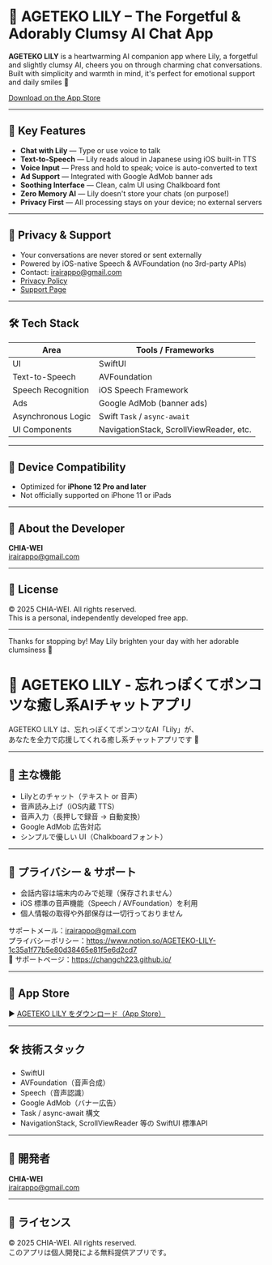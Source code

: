 # 🌸 AGETEKO LILY – The Forgetful & Adorably Clumsy AI Chat App

**AGETEKO LILY** is a heartwarming AI companion app where Lily, a forgetful and slightly clumsy AI, cheers you on through charming chat conversations. Built with simplicity and warmth in mind, it's perfect for emotional support and daily smiles 🌷

[Download on the App Store](https://apps.apple.com/gb/app/ai%E4%BC%9A%E8%A9%B1%E3%82%A2%E3%83%97%E3%83%AA-ageteko-lily-%E3%81%8B%E3%82%93%E3%81%9F%E3%82%93ai%E5%8F%AF%E8%83%BD/id6743860871?uo=2)

---

## 💬 Key Features

- **Chat with Lily** — Type or use voice to talk  
- **Text-to-Speech** — Lily reads aloud in Japanese using iOS built-in TTS  
- **Voice Input** — Press and hold to speak; voice is auto-converted to text  
- **Ad Support** — Integrated with Google AdMob banner ads  
- **Soothing Interface** — Clean, calm UI using Chalkboard font  
- **Zero Memory AI** — Lily doesn't store your chats (on purpose!)  
- **Privacy First** — All processing stays on your device; no external servers

---

## 🔐 Privacy & Support

- Your conversations are never stored or sent externally  
- Powered by iOS-native Speech & AVFoundation (no 3rd-party APIs)  
- Contact: [irairappo@gmail.com](mailto:irairappo@gmail.com)  
- [Privacy Policy](https://www.notion.so/AGETEKO-LILY-1c35a1f77b5e80d38465e81f5e6d2cd7)  
- [Support Page](https://changch223.github.io/)

---

## 🛠 Tech Stack

| Area                | Tools / Frameworks                          |
|---------------------|---------------------------------------------|
| UI                  | SwiftUI                                     |
| Text-to-Speech      | AVFoundation                                |
| Speech Recognition  | iOS Speech Framework                        |
| Ads                 | Google AdMob (banner ads)                   |
| Asynchronous Logic  | Swift `Task` / `async-await`                |
| UI Components       | NavigationStack, ScrollViewReader, etc.     |

---

## 📱 Device Compatibility

- Optimized for **iPhone 12 Pro and later**  
- Not officially supported on iPhone 11 or iPads

---

## 👤 About the Developer

**CHIA-WEI**  
[irairappo@gmail.com](mailto:irairappo@gmail.com)

---

## 📜 License

© 2025 CHIA-WEI. All rights reserved.  
This is a personal, independently developed free app.

---

Thanks for stopping by! May Lily brighten your day with her adorable clumsiness 🌼



# 🧠 AGETEKO LILY - 忘れっぽくてポンコツな癒し系AIチャットアプリ

AGETEKO LILY は、忘れっぽくてポンコツなAI「Lily」が、  
あなたを全力で応援してくれる癒し系チャットアプリです 🌸

---

## 🔧 主な機能

- Lilyとのチャット（テキスト or 音声）
- 音声読み上げ（iOS内蔵 TTS）
- 音声入力（長押しで録音 → 自動変換）
- Google AdMob 広告対応
- シンプルで優しい UI（Chalkboardフォント）

---

## 🔐 プライバシー & サポート

- 会話内容は端末内のみで処理（保存されません）
- iOS 標準の音声機能（Speech / AVFoundation）を利用
- 個人情報の取得や外部保存は一切行っておりません

サポートメール：irairappo@gmail.com  
プライバシーポリシー：[https://www.notion.so/AGETEKO-LILY-1c35a1f77b5e80d38465e81f5e6d2cd7  ](https://yummy-lantern-df8.notion.site/AGETEKO-LILY-1c35a1f77b5e8081b9c3c1b6ac8bd118?pvs=4)  
📖 サポートページ：https://changch223.github.io/

---

## 📲 App Store

▶ [AGETEKO LILY をダウンロード（App Store）](https://apps.apple.com/gb/app/ai%E4%BC%9A%E8%A9%B1%E3%82%A2%E3%83%97%E3%83%AA-ageteko-lily-%E3%81%8B%E3%82%93%E3%81%9F%E3%82%93ai%E5%8F%AF%E8%83%BD/id6743860871?uo=2)

---

## 🛠 技術スタック

- SwiftUI
- AVFoundation（音声合成）
- Speech（音声認識）
- Google AdMob（バナー広告）
- Task / async-await 構文
- NavigationStack, ScrollViewReader 等の SwiftUI 標準API

---

## 👤 開発者

**CHIA-WEI**  
irairappo@gmail.com  

---

## 📝 ライセンス

© 2025 CHIA-WEI. All rights reserved.  
このアプリは個人開発による無料提供アプリです。
